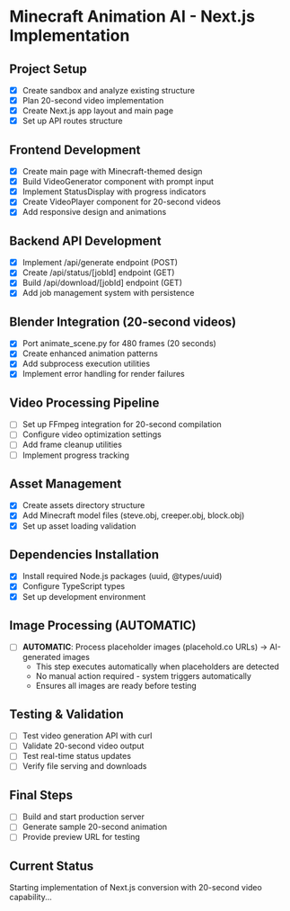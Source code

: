 # Minecraft Animation AI - Next.js Implementation

## Project Setup
- [x] Create sandbox and analyze existing structure
- [x] Plan 20-second video implementation
- [x] Create Next.js app layout and main page
- [x] Set up API routes structure

## Frontend Development
- [x] Create main page with Minecraft-themed design
- [x] Build VideoGenerator component with prompt input
- [x] Implement StatusDisplay with progress indicators
- [x] Create VideoPlayer component for 20-second videos
- [x] Add responsive design and animations

## Backend API Development
- [x] Implement /api/generate endpoint (POST)
- [x] Create /api/status/[jobId] endpoint (GET)
- [x] Build /api/download/[jobId] endpoint (GET)
- [x] Add job management system with persistence

## Blender Integration (20-second videos)
- [x] Port animate_scene.py for 480 frames (20 seconds)
- [x] Create enhanced animation patterns
- [x] Add subprocess execution utilities
- [x] Implement error handling for render failures

## Video Processing Pipeline
- [ ] Set up FFmpeg integration for 20-second compilation
- [ ] Configure video optimization settings
- [ ] Add frame cleanup utilities
- [ ] Implement progress tracking

## Asset Management
- [x] Create assets directory structure
- [x] Add Minecraft model files (steve.obj, creeper.obj, block.obj)
- [x] Set up asset loading validation

## Dependencies Installation
- [x] Install required Node.js packages (uuid, @types/uuid)
- [x] Configure TypeScript types
- [x] Set up development environment

## Image Processing (AUTOMATIC)
- [ ] **AUTOMATIC**: Process placeholder images (placehold.co URLs) → AI-generated images
  - This step executes automatically when placeholders are detected
  - No manual action required - system triggers automatically
  - Ensures all images are ready before testing

## Testing & Validation
- [ ] Test video generation API with curl
- [ ] Validate 20-second video output
- [ ] Test real-time status updates
- [ ] Verify file serving and downloads

## Final Steps
- [ ] Build and start production server
- [ ] Generate sample 20-second animation
- [ ] Provide preview URL for testing

## Current Status
Starting implementation of Next.js conversion with 20-second video capability...